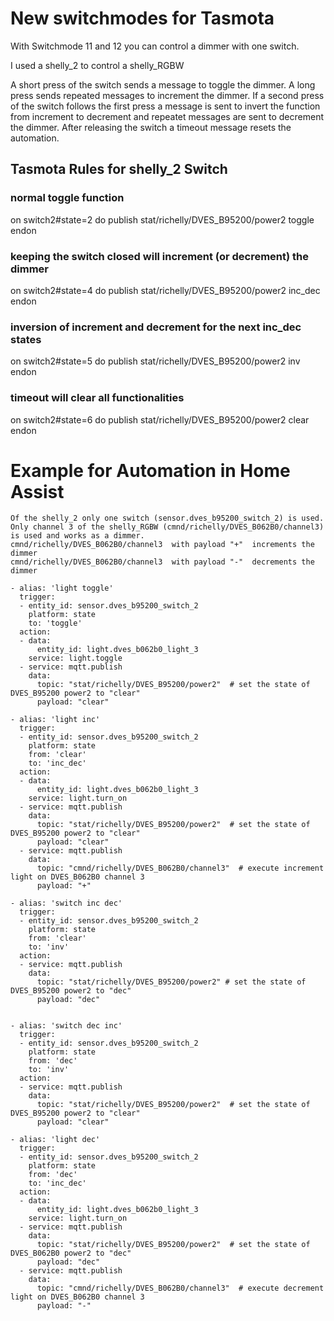 
# New switchmodes for Tasmota
With Switchmode 11 and 12 you can control a dimmer with one switch.

I used a shelly_2 to control a shelly_RGBW 

A short press of the switch sends a message to toggle the dimmer.
A long press sends repeated messages to increment the dimmer.
If a second press of the switch follows the first press a message is sent to invert the function from increment to decrement and repeatet messages are sent to decrement the dimmer.
After releasing the switch a timeout message resets the automation.

## Tasmota Rules for shelly_2 Switch
### normal toggle function
on switch2#state=2 do publish stat/richelly/DVES_B95200/power2 toggle endon

### keeping the switch closed will increment (or decrement) the dimmer
on switch2#state=4 do publish stat/richelly/DVES_B95200/power2 inc_dec endon

### inversion of increment and decrement for the next inc_dec states
on switch2#state=5 do publish stat/richelly/DVES_B95200/power2 inv endon

### timeout will clear all functionalities
on switch2#state=6 do publish stat/richelly/DVES_B95200/power2 clear endon

# Example for Automation in Home Assist
```
Of the shelly_2 only one switch (sensor.dves_b95200_switch_2) is used. 
Only channel 3 of the shelly_RGBW (cmnd/richelly/DVES_B062B0/channel3) is used and works as a dimmer.
cmnd/richelly/DVES_B062B0/channel3  with payload "+"  increments the dimmer
cmnd/richelly/DVES_B062B0/channel3  with payload "-"  decrements the dimmer
```
```
- alias: 'light toggle'
  trigger:
  - entity_id: sensor.dves_b95200_switch_2
    platform: state
    to: 'toggle'
  action:
  - data:
      entity_id: light.dves_b062b0_light_3
    service: light.toggle
  - service: mqtt.publish
    data: 
      topic: "stat/richelly/DVES_B95200/power2"  # set the state of DVES_B95200 power2 to "clear"
      payload: "clear"

- alias: 'light inc'
  trigger:
  - entity_id: sensor.dves_b95200_switch_2
    platform: state
    from: 'clear' 
    to: 'inc_dec'
  action:
  - data:
      entity_id: light.dves_b062b0_light_3
    service: light.turn_on  
  - service: mqtt.publish
    data:
      topic: "stat/richelly/DVES_B95200/power2"  # set the state of DVES_B95200 power2 to "clear"
      payload: "clear"
  - service: mqtt.publish
    data:
      topic: "cmnd/richelly/DVES_B062B0/channel3"  # execute increment light on DVES_B062B0 channel 3
      payload: "+"

- alias: 'switch inc dec'
  trigger:
  - entity_id: sensor.dves_b95200_switch_2
    platform: state
    from: 'clear'
    to: 'inv'
  action: 
  - service: mqtt.publish
    data:
      topic: "stat/richelly/DVES_B95200/power2" # set the state of DVES_B95200 power2 to "dec"
      payload: "dec"   


- alias: 'switch dec inc'
  trigger:
  - entity_id: sensor.dves_b95200_switch_2
    platform: state
    from: 'dec'
    to: 'inv'
  action:
  - service: mqtt.publish
    data:
      topic: "stat/richelly/DVES_B95200/power2"  # set the state of DVES_B95200 power2 to "clear"
      payload: "clear"

- alias: 'light dec'
  trigger:
  - entity_id: sensor.dves_b95200_switch_2
    platform: state
    from: 'dec'
    to: 'inc_dec'
  action:
  - data:
      entity_id: light.dves_b062b0_light_3
    service: light.turn_on    
  - service: mqtt.publish
    data:
      topic: "stat/richelly/DVES_B95200/power2"  # set the state of DVES_B062B0 power2 to "dec"
      payload: "dec"
  - service: mqtt.publish
    data:
      topic: "cmnd/richelly/DVES_B062B0/channel3"  # execute decrement light on DVES_B062B0 channel 3
      payload: "-"
```
